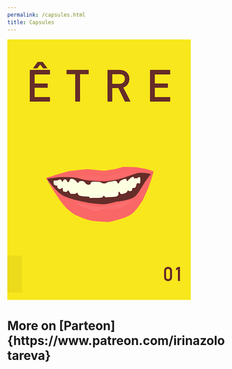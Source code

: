 ```yaml
---
permalink: /capsules.html
title: Capsules
---
```


<a href="1.html"><img src="1.png" class="w1"></a>
<h1>More on [Parteon]{https://www.patreon.com/irinazolotareva}</h1>
